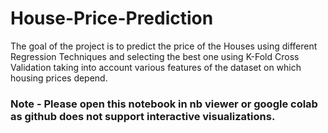 # House-Price-Prediction
The goal of the project is to predict the price of the Houses using different Regression Techniques and selecting the best one using K-Fold Cross Validation taking into account various features of the dataset on which housing prices depend.

### Note - Please open this notebook in nb viewer or google colab as github does not support interactive visualizations.
